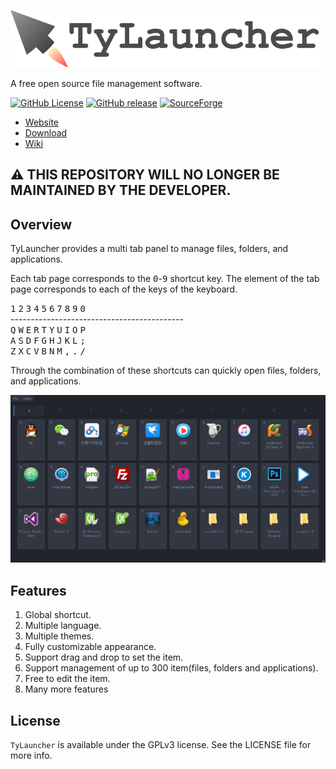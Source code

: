 ![TyLauncher-logo](https://raw.githubusercontent.com/luckytianyiyan/TyLauncher/master/README_IMAGES/tylauncher-logo.png)

A free open source file management software.

[![GitHub License](https://img.shields.io/github/license/luckytianyiyan/tylauncher.svg)](http://www.gnu.org/licenses/gpl-3.0.html)
[![GitHub release](https://img.shields.io/github/release/luckytianyiyan/TyLauncher.svg)](https://github.com/luckytianyiyan/TyLauncher/releases/latest)
[![SourceForge](https://img.shields.io/sourceforge/dt/TyLauncher.svg)](http://sourceforge.net/projects/tylauncher/files/)

- [Website](http://www.tylauncher.com)
- [Download](https://github.com/luckytianyiyan/TyLauncher/releases/latest)
- [Wiki](https://github.com/luckytianyiyan/TyLauncher/wiki)

## :warning: THIS REPOSITORY WILL NO LONGER BE MAINTAINED BY THE DEVELOPER.

## Overview

TyLauncher provides a multi tab panel to manage files, folders, and applications.

Each tab page corresponds to the <kbd>0</kbd>-<kbd>9</kbd> shortcut key.
The element of the tab page corresponds to each of the keys of the keyboard.

<span><kbd>1</kbd>&nbsp;<kbd>2</kbd>&nbsp;<kbd>3</kbd>&nbsp;<kbd>4</kbd>&nbsp;<kbd>5</kbd>&nbsp;<kbd>6</kbd>&nbsp;<kbd>7</kbd>&nbsp;<kbd>8</kbd>&nbsp;<kbd>9</kbd>&nbsp;<kbd>0</kbd><br />
-------------------------------------------<br />
<kbd>Q</kbd>&nbsp;<kbd>W</kbd>&nbsp;<kbd>E</kbd>&nbsp;<kbd>R</kbd>&nbsp;<kbd>T</kbd>&nbsp;<kbd>Y</kbd>&nbsp;<kbd>U</kbd>&nbsp;<kbd>I</kbd>&nbsp;<kbd>O</kbd>&nbsp;<kbd>P</kbd><br />
<kbd>A</kbd>&nbsp;<kbd>S</kbd>&nbsp;<kbd>D</kbd>&nbsp;<kbd>F</kbd>&nbsp;<kbd>G</kbd>&nbsp;<kbd>H</kbd>&nbsp;<kbd>J</kbd>&nbsp;<kbd>K</kbd>&nbsp;<kbd>L</kbd>&nbsp;<kbd>;</kbd><br />
<kbd>Z</kbd>&nbsp;<kbd>X</kbd>&nbsp;<kbd>C</kbd>&nbsp;<kbd>V</kbd>&nbsp;<kbd>B</kbd>&nbsp;<kbd>N</kbd>&nbsp;<kbd>M</kbd>&nbsp;<kbd>,</kbd>&nbsp;<kbd>.</kbd>&nbsp;<kbd>/</kbd></span>

Through the combination of these shortcuts can quickly open files, folders, and applications.

![TyLauncher-MainInterface](https://raw.githubusercontent.com/luckytianyiyan/TyLauncher/master/README_IMAGES/TyLauncher-MainInterface.png)

## Features

1. Global shortcut.
2. Multiple language.
3. Multiple themes.
4. Fully customizable appearance.
5. Support drag and drop to set the item.
6. Support management of up to 300 item(files, folders and applications).
7. Free to edit the item.
8. Many more features

## License

`TyLauncher` is available under the GPLv3 license. See the LICENSE file for more info.
